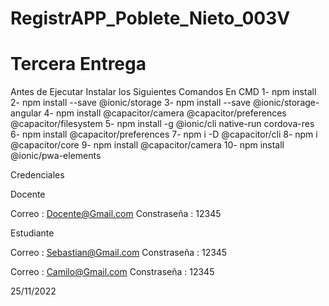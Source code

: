 # RegistrAPP_Poblete_Nieto_003V
# Tercera Entrega

Antes de Ejecutar Instalar los Siguientes Comandos En CMD
1- npm install
2- npm install --save @ionic/storage
3- npm install --save @ionic/storage-angular
4- npm install @capacitor/camera @capacitor/preferences @capacitor/filesystem
5- npm install -g @ionic/cli native-run cordova-res
6- npm install @capacitor/preferences
7- npm i -D @capacitor/cli
8- npm i @capacitor/core
9- npm install @capacitor/camera
10- npm install @ionic/pwa-elements


Credenciales

Docente

Correo : Docente@Gmail.com
Constraseña : 12345


Estudiante

Correo : Sebastian@Gmail.com
Constraseña : 12345

Correo : Camilo@Gmail.com
Constraseña : 12345




25/11/2022




